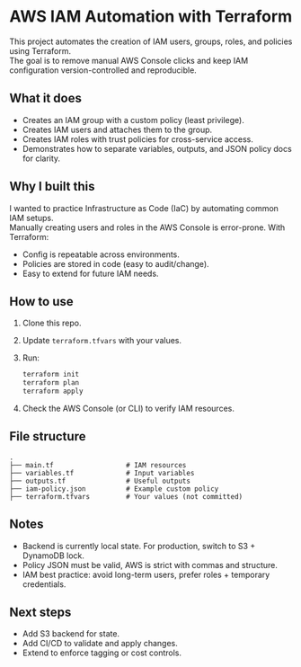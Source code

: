 # AWS IAM Automation with Terraform

This project automates the creation of IAM users, groups, roles, and policies using Terraform.  
The goal is to remove manual AWS Console clicks and keep IAM configuration version-controlled and reproducible.

## What it does
- Creates an IAM group with a custom policy (least privilege).
- Creates IAM users and attaches them to the group.
- Creates IAM roles with trust policies for cross-service access.
- Demonstrates how to separate variables, outputs, and JSON policy docs for clarity.

## Why I built this
I wanted to practice Infrastructure as Code (IaC) by automating common IAM setups.  
Manually creating users and roles in the AWS Console is error-prone. With Terraform:
- Config is repeatable across environments.
- Policies are stored in code (easy to audit/change).
- Easy to extend for future IAM needs.

## How to use
1. Clone this repo.
2. Update `terraform.tfvars` with your values.
3. Run:

   ```bash
   terraform init
   terraform plan
   terraform apply
4. Check the AWS Console (or CLI) to verify IAM resources.

## File structure

```text
.
├── main.tf                  # IAM resources
├── variables.tf             # Input variables
├── outputs.tf               # Useful outputs
├── iam-policy.json          # Example custom policy
├── terraform.tfvars         # Your values (not committed)
```

## Notes

* Backend is currently local state. For production, switch to S3 + DynamoDB lock.
* Policy JSON must be valid, AWS is strict with commas and structure.
* IAM best practice: avoid long-term users, prefer roles + temporary credentials.

## Next steps

* Add S3 backend for state.
* Add CI/CD to validate and apply changes.
* Extend to enforce tagging or cost controls.
